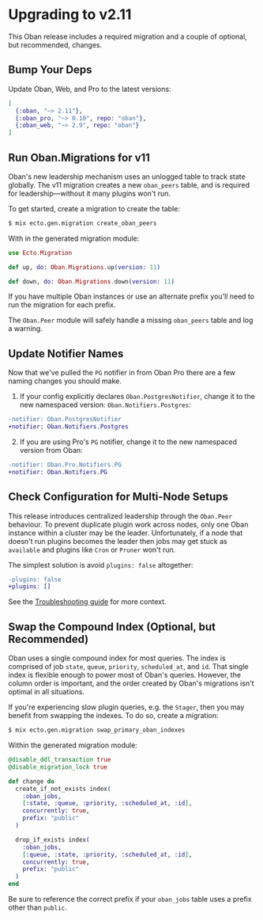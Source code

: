 # Upgrading to v2.11

This Oban release includes a required migration and a couple of optional, but
recommended, changes.

## Bump Your Deps

Update Oban, Web, and Pro to the latest versions:

```elixir
[
  {:oban, "~> 2.11"},
  {:oban_pro, "~> 0.10", repo: "oban"},
  {:oban_web, "~> 2.9", repo: "oban"}
]
```

## Run Oban.Migrations for v11

Oban's new leadership mechanism uses an unlogged table to track state globally.
The v11 migration creates a new `oban_peers` table, and is required for
leadership—without it many plugins won't run.

To get started, create a migration to create the table:

```bash
$ mix ecto.gen.migration create_oban_peers
```

With in the generated migration module:

```elixir
use Ecto.Migration

def up, do: Oban.Migrations.up(version: 11)

def down, do: Oban.Migrations.down(version: 11)
```

If you have multiple Oban instances or use an alternate prefix you'll need to
run the migration for each prefix.

The `Oban.Peer` module will safely handle a missing `oban_peers` table and log a
warning.

## Update Notifier Names

Now that we've pulled the `PG` notifier in from Oban Pro there are a few
naming changes you should make.

1. If your config explicitly declares `Oban.PostgresNotifier`, change it to the
   new namespaced version: `Oban.Notifiers.Postgres`:

```diff
-notifier: Oban.PostgresNotifier
+notifier: Oban.Notifiers.Postgres
```

2. If you are using Pro's `PG` notifier, change it to the new namespaced version
   from Oban:

```diff
-notifier: Oban.Pro.Notifiers.PG
+notifier: Oban.Notifiers.PG
```

## Check Configuration for Multi-Node Setups

This release introduces centralized leadership through the `Oban.Peer`
behaviour. To prevent duplicate plugin work across nodes, only one Oban instance
within a cluster may be the leader. Unfortunately, if a node that doesn't run
plugins becomes the leader then jobs may get stuck as `available` and plugins
like `Cron` or `Pruner` won't run.

The simplest solution is avoid `plugins: false` altogether:

```diff
-plugins: false
+plugins: []
```

See the [Troubleshooting guide](./troubleshooting.md) for more context.

## Swap the Compound Index (Optional, but Recommended)

Oban uses a single compound index for most queries. The index is comprised of
job `state`, `queue`, `priority`, `scheduled_at`, and `id`. That single index is
flexible enough to power most of Oban's queries. However, the column order is
important, and the order created by Oban's migrations isn't optimal in all
situations.

If you're experiencing slow plugin queries, e.g. the `Stager`, then you may
benefit from swapping the indexes. To do so, create a migration:

```bash
$ mix ecto.gen.migration swap_primary_oban_indexes
```

Within the generated migration module:

```elixir
@disable_ddl_transaction true
@disable_migration_lock true

def change do
  create_if_not_exists index(
    :oban_jobs,
    [:state, :queue, :priority, :scheduled_at, :id],
    concurrently: true,
    prefix: "public"
  )

  drop_if_exists index(
    :oban_jobs,
    [:queue, :state, :priority, :scheduled_at, :id],
    concurrently: true,
    prefix: "public"
  )
end
```

Be sure to reference the correct prefix if your `oban_jobs` table uses a prefix
other than `public`.
